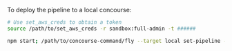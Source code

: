 To deploy the pipeline to a local concourse:

```sh
# Use set_aws_creds to obtain a token
source /path/to/set_aws_creds -r sandbox:full-admin -t ######

npm start; /path/to/concourse-command/fly --target local set-pipeline --pipeline webhost-pipeline --config ./build-web.yml

```